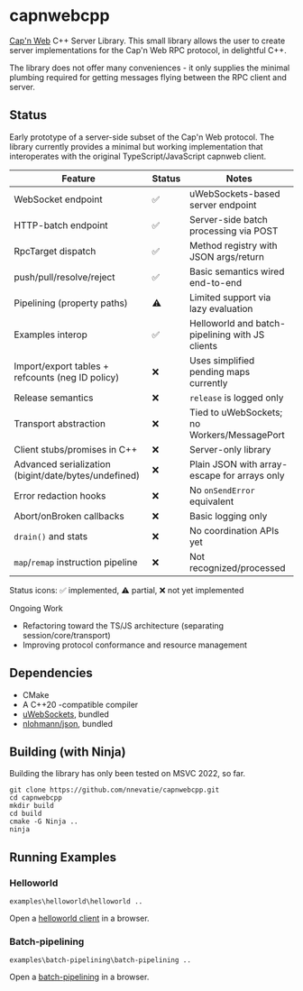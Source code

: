 # capnwebcpp
[Cap'n Web](https://github.com/cloudflare/capnweb) C++ Server Library. This small library allows the user to create server implementations for the Cap'n Web RPC protocol, in delightful C++.

The library does not offer many conveniences - it only supplies the minimal plumbing required for getting messages flying between the RPC client and server.

## Status

Early prototype of a server-side subset of the Cap'n Web protocol. The library currently provides a minimal but working implementation that interoperates with the original TypeScript/JavaScript capnweb client.

| Feature | Status | Notes |
| --- | --- | --- |
| WebSocket endpoint | ✅ | uWebSockets-based server endpoint |
| HTTP-batch endpoint | ✅ | Server-side batch processing via POST |
| RpcTarget dispatch | ✅ | Method registry with JSON args/return |
| push/pull/resolve/reject | ✅ | Basic semantics wired end-to-end |
| Pipelining (property paths) | ⚠️ | Limited support via lazy evaluation |
| Examples interop | ✅ | Helloworld and batch-pipelining with JS clients |
| Import/export tables + refcounts (neg ID policy) | ❌ | Uses simplified pending maps currently |
| Release semantics | ❌ | `release` is logged only |
| Transport abstraction | ❌ | Tied to uWebSockets; no Workers/MessagePort |
| Client stubs/promises in C++ | ❌ | Server-only library |
| Advanced serialization (bigint/date/bytes/undefined) | ❌ | Plain JSON with array-escape for arrays only |
| Error redaction hooks | ❌ | No `onSendError` equivalent |
| Abort/onBroken callbacks | ❌ | Basic logging only |
| `drain()` and stats | ❌ | No coordination APIs yet |
| `map`/`remap` instruction pipeline | ❌ | Not recognized/processed |

Status icons: ✅ implemented, ⚠️ partial, ❌ not yet implemented

Ongoing Work
- Refactoring toward the TS/JS architecture (separating session/core/transport)
- Improving protocol conformance and resource management

## Dependencies

* CMake
* A C++20 -compatible compiler
* [uWebSockets](https://github.com/uNetworking/uWebSockets), bundled
* [nlohmann/json](https://github.com/nlohmann/json), bundled

## Building (with Ninja)

Building the library has only been tested on MSVC 2022, so far.

```
git clone https://github.com/nnevatie/capnwebcpp.git
cd capnwebcpp
mkdir build
cd build
cmake -G Ninja ..
ninja
```

## Running Examples

### Helloworld
```
examples\helloworld\helloworld ..
```
Open a [helloworld client](http://localhost:8000/static/examples/helloworld/index.html) in a browser.

### Batch-pipelining
```
examples\batch-pipelining\batch-pipelining ..
```
Open a [batch-pipelining](http://localhost:8000/static/examples/batch-pipelining/index.html) in a browser.

